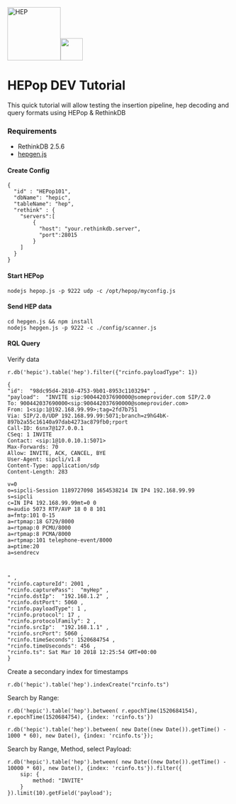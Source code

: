 <img src="http://i.imgur.com/RSUlFRa.gif" width="120" alt="HEP"><img src="https://d30y9cdsu7xlg0.cloudfront.net/png/30712-200.png" width=50>

# HEPop DEV Tutorial
This quick tutorial will allow testing the insertion pipeline, hep decoding and query formats using HEPop & RethinkDB

### Requirements
* RethinkDB 2.5.6
* [hepgen.js](http://github.com/sipcapture/hepgen.js)

#### Create Config
```
{
  "id" : "HEPop101",
  "dbName": "hepic",
  "tableName": "hep",
  "rethink" : {
	"servers":[
		{
		  "host": "your.rethinkdb.server",
		  "port":28015
		}
	]
  }
}

```

#### Start HEPop

```
nodejs hepop.js -p 9222 udp -c /opt/hepop/myconfig.js 
```

#### Send HEP data
```
cd hepgen.js && npm install
nodejs hepgen.js -p 9222 -c ./config/scanner.js
```

#### RQL Query
Verify data
```
r.db('hepic').table('hep').filter({"rcinfo.payloadType": 1})
```
```
{
"id":  "98dc95d4-2810-4753-9b01-8953c1103294" ,
"payload":  "INVITE sip:900442037690000@someprovider.com SIP/2.0
To: 900442037690000<sip:900442037690000@someprovider.com>
From: 1<sip:1@192.168.99.99>;tag=2fd7b751
Via: SIP/2.0/UDP 192.168.99.99:5071;branch=z9hG4bK-897b2a55c16140a97dab4273ac879fb0;rport
Call-ID: 6snx7@127.0.0.1
CSeq: 1 INVITE
Contact: <sip:1@10.0.10.1:5071>
Max-Forwards: 70
Allow: INVITE, ACK, CANCEL, BYE
User-Agent: sipcli/v1.8
Content-Type: application/sdp
Content-Length: 283

v=0
o=sipcli-Session 1189727098 1654538214 IN IP4 192.168.99.99
s=sipcli
c=IN IP4 192.168.99.99mt=0 0
m=audio 5073 RTP/AVP 18 0 8 101
a=fmtp:101 0-15
a=rtpmap:18 G729/8000
a=rtpmap:0 PCMU/8000
a=rtpmap:8 PCMA/8000
a=rtpmap:101 telephone-event/8000
a=ptime:20
a=sendrecv



" ,
"rcinfo.captureId": 2001 ,
"rcinfo.capturePass":  "myHep" ,
"rcinfo.dstIp":  "192.168.1.2" ,
"rcinfo.dstPort": 5060 ,
"rcinfo.payloadType": 1 ,
"rcinfo.protocol": 17 ,
"rcinfo.protocolFamily": 2 ,
"rcinfo.srcIp":  "192.168.1.1" ,
"rcinfo.srcPort": 5060 ,
"rcinfo.timeSeconds": 1520684754 ,
"rcinfo.timeUseconds": 456 ,
"rcinfo.ts": Sat Mar 10 2018 12:25:54 GMT+00:00
}
```


Create a secondary index for timestamps
```
r.db('hepic').table('hep').indexCreate("rcinfo.ts")
```

Search by Range:
```
r.db('hepic').table('hep').between( r.epochTime(1520684154), r.epochTime(1520684754), {index: 'rcinfo.ts'})
```
```
r.db('hepic').table('hep').between( new Date((new Date()).getTime() - 1000 * 60), new Date(), {index: 'rcinfo.ts'});
```

Search by Range, Method, select Payload:
```
r.db('hepic').table('hep').between( new Date((new Date()).getTime() - 10000 * 60), new Date(), {index: 'rcinfo.ts'}).filter({
    sip: {
        method: "INVITE"
    }
}).limit(10).getField('payload');
```

